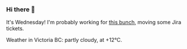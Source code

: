 ### Hi there :wave:

It's Wednesday! I'm probably working for [this bunch](https://github.com/kohofinancial), moving some Jira tickets.

Weather in Victoria BC: partly cloudy, at +12°C.
